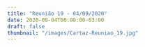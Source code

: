 ```yaml
---
title: "Reunião 19 - 04/09/2020"
date: 2020-08-04T00:00:00-03:00
draft: false
thumbnail: "/images/Cartaz-Reuniao_19.jpg"
---
```

